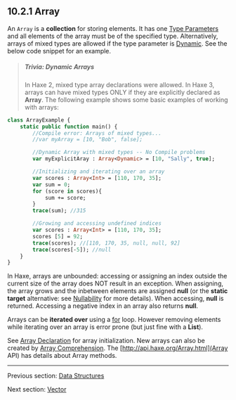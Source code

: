 ## 10.2.1 Array

An `Array` is a **collection** for storing elements.  It has one [Type Parameters](type-system-type-parameters.md) and all elements of the array must be of the specified type.  Alternatively, arrays of mixed types are allowed if the type parameter is [Dynamic](types-dynamic.md).  See the below code snippet for an example. 
> ##### Trivia: Dynamic Arrays
>
> In Haxe 2, mixed type array declarations were allowed.  In Haxe 3, arrays can have mixed types ONLY if they are explicitly declared as **Array<Dynamic>**.
The following example shows some basic examples of working with arrays:
```haxe
class ArrayExample {
	static public function main() {
		//Compile error: Arrays of mixed types...
		//var myArray = [10, "Bob", false];

		//Dynamic Array with mixed types -- No Compile problems
		var myExplicitAray : Array<Dynamic> = [10, "Sally", true];

		//Initializing and iterating over an array
		var scores : Array<Int> = [110, 170, 35];
		var sum = 0;
		for (score in scores){
			sum += score;	 
		}
		trace(sum); //315

		//Growing and accessing undefined indices
		var scores : Array<Int> = [110, 170, 35];
		scores [5] = 92;
		trace(scores); //[110, 170, 35, null, null, 92]
		trace(scores[-5]); //null
	}
}


```


In Haxe, arrays are unbounded:  accessing or assigning an index outside the current size of the array does NOT result in an exception.  When assigning, the array grows and the inbetween elements are assigned **null** (or the **static target** alternative: see [Nullability](types-nullability.md) for more details).  When accessing, **null** is returned.  Accessing a negative index in an array also returns **null**.

Arrays can be **iterated over** using a [for](expression-for.md) loop.  However removing elements while iterating over an array is error prone (but just fine with a **List**).


See [Array Declaration](expression-array-declaration.md) for array initialization.  New arrays can also be created by [Array Comprehension](lf-array-comprehension.md).  The [http://api.haxe.org/Array.html](Array API) has details about Array methods.

---

Previous section: [Data Structures](std-ds.md)

Next section: [Vector](std-vector.md)
